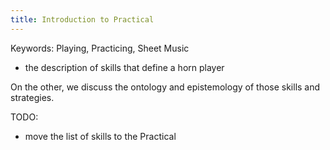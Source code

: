 ```yaml
---
title: Introduction to Practical
---
```

Keywords: Playing, Practicing, Sheet Music

- the description of skills that define a horn player

On the other, we discuss the ontology and epistemology of those skills and strategies.

TODO:
- move the list of skills to the Practical
